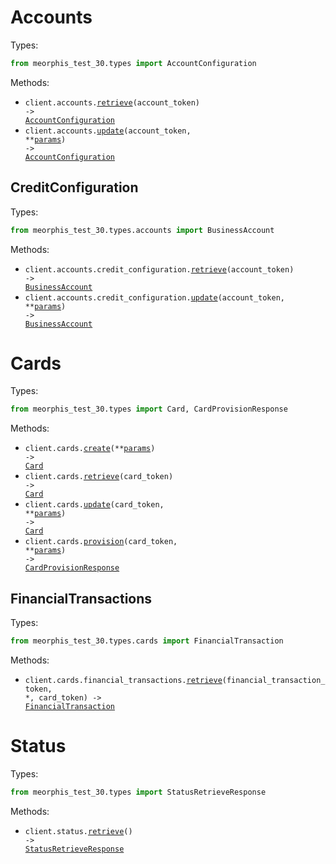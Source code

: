 # Accounts

Types:

```python
from meorphis_test_30.types import AccountConfiguration
```

Methods:

- <code title="get /accounts/{account_token}">client.accounts.<a href="./src/meorphis_test_30/resources/accounts/accounts.py">retrieve</a>(account_token) -> <a href="./src/meorphis_test_30/types/account_configuration.py">AccountConfiguration</a></code>
- <code title="patch /accounts/{account_token}">client.accounts.<a href="./src/meorphis_test_30/resources/accounts/accounts.py">update</a>(account_token, \*\*<a href="src/meorphis_test_30/types/account_update_params.py">params</a>) -> <a href="./src/meorphis_test_30/types/account_configuration.py">AccountConfiguration</a></code>

## CreditConfiguration

Types:

```python
from meorphis_test_30.types.accounts import BusinessAccount
```

Methods:

- <code title="get /accounts/{account_token}/credit_configuration">client.accounts.credit_configuration.<a href="./src/meorphis_test_30/resources/accounts/credit_configuration.py">retrieve</a>(account_token) -> <a href="./src/meorphis_test_30/types/accounts/business_account.py">BusinessAccount</a></code>
- <code title="patch /accounts/{account_token}/credit_configuration">client.accounts.credit_configuration.<a href="./src/meorphis_test_30/resources/accounts/credit_configuration.py">update</a>(account_token, \*\*<a href="src/meorphis_test_30/types/accounts/credit_configuration_update_params.py">params</a>) -> <a href="./src/meorphis_test_30/types/accounts/business_account.py">BusinessAccount</a></code>

# Cards

Types:

```python
from meorphis_test_30.types import Card, CardProvisionResponse
```

Methods:

- <code title="post /cards">client.cards.<a href="./src/meorphis_test_30/resources/cards/cards.py">create</a>(\*\*<a href="src/meorphis_test_30/types/card_create_params.py">params</a>) -> <a href="./src/meorphis_test_30/types/card.py">Card</a></code>
- <code title="get /cards/{card_token}">client.cards.<a href="./src/meorphis_test_30/resources/cards/cards.py">retrieve</a>(card_token) -> <a href="./src/meorphis_test_30/types/card.py">Card</a></code>
- <code title="patch /cards/{card_token}">client.cards.<a href="./src/meorphis_test_30/resources/cards/cards.py">update</a>(card_token, \*\*<a href="src/meorphis_test_30/types/card_update_params.py">params</a>) -> <a href="./src/meorphis_test_30/types/card.py">Card</a></code>
- <code title="post /cards/{card_token}/provision">client.cards.<a href="./src/meorphis_test_30/resources/cards/cards.py">provision</a>(card_token, \*\*<a href="src/meorphis_test_30/types/card_provision_params.py">params</a>) -> <a href="./src/meorphis_test_30/types/card_provision_response.py">CardProvisionResponse</a></code>

## FinancialTransactions

Types:

```python
from meorphis_test_30.types.cards import FinancialTransaction
```

Methods:

- <code title="get /cards/{card_token}/financial_transactions/{financial_transaction_token}">client.cards.financial_transactions.<a href="./src/meorphis_test_30/resources/cards/financial_transactions.py">retrieve</a>(financial_transaction_token, \*, card_token) -> <a href="./src/meorphis_test_30/types/cards/financial_transaction.py">FinancialTransaction</a></code>

# Status

Types:

```python
from meorphis_test_30.types import StatusRetrieveResponse
```

Methods:

- <code title="get /status">client.status.<a href="./src/meorphis_test_30/resources/status.py">retrieve</a>() -> <a href="./src/meorphis_test_30/types/status_retrieve_response.py">StatusRetrieveResponse</a></code>
